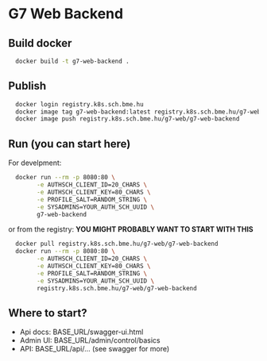 G7 Web Backend
===

## Build docker

```bash
  docker build -t g7-web-backend .
```

## Publish

```bash
  docker login registry.k8s.sch.bme.hu
  docker image tag g7-web-backend:latest registry.k8s.sch.bme.hu/g7-web/g7-web-backend:latest
  docker image push registry.k8s.sch.bme.hu/g7-web/g7-web-backend
```

## Run (you can start here)

For develpment:

```bash
  docker run --rm -p 8080:80 \
        -e AUTHSCH_CLIENT_ID=20_CHARS \
        -e AUTHSCH_CLIENT_KEY=80_CHARS \
        -e PROFILE_SALT=RANDOM_STRING \
        -e SYSADMINS=YOUR_AUTH_SCH_UUID \
        g7-web-backend
```

or from the registry: **YOU MIGHT PROBABLY WANT TO START WITH THIS**

```bash
  docker pull registry.k8s.sch.bme.hu/g7-web/g7-web-backend
  docker run --rm -p 8080:80 \
        -e AUTHSCH_CLIENT_ID=20_CHARS \
        -e AUTHSCH_CLIENT_KEY=80_CHARS \
        -e PROFILE_SALT=RANDOM_STRING \
        -e SYSADMINS=YOUR_AUTH_SCH_UUID \
        registry.k8s.sch.bme.hu/g7-web/g7-web-backend
```

## Where to start?

- Api docs: BASE_URL/swagger-ui.html
- Admin UI: BASE_URL/admin/control/basics
- API: BASE_URL/api/... (see swagger for more)